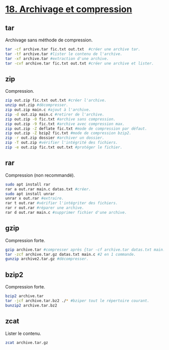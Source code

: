 # [18. Archivage et compression](https://www.youtube.com/watch?v=0VyUecw1CQA)

## tar
Archivage sans méthode de compression.
```bash
tar -cf archive.tar fic.txt out.txt  #créer une archive tar.
tar -tf archive.tar #lister le contenu de l'archive.
tar -xf archive.tar #extraction d'une archive.
tar -cvf archive.tar fic.txt out.txt #créer une archive et lister.
```

## zip
Compression.
```bash
zip out.zip fic.txt out.txt #créer l'archive.
unzip out.zip #décompresser.
zip out.zip main.c #ajout à l'archive.
zip -d out.zip main.c #retirer de l'archive.
zip out.zip -0 fic.txt #archive sans compression.
zip out.zip -9 fic.txt #archive avec compression max.
zip out.zip -Z deflate fic.txt #mode de compression par défaut.
zip out.zip -Z bzip2 fic.txt #mode de compression bzip2.
zip -r out.zip dossier #archiver un dossier.
zip -T out.zip #vérifier l'intégrité des fichiers.
zip -e out.zip fic.txt out.txt #protéger le fichier.
```

## rar
Compression (non recommandé).
```bash
sudo apt install rar
rar a out.rar main.c datas.txt #créer.
sudo apt install unrar
unrar x out.rar #extraire.
rar t out.rar #vérifier l'intégriter des fichiers.
rar r out.rar #réparer une archive.
rar d out.rar main.c #supprimer fichier d'une archive.
```

## gzip
Compression forte.
```bash
gzip archive.tar #compresser après {tar -cf archive.tar datas.txt main.c}
tar -zcf archive.tar.gz datas.txt main.c #2 en 1 commande.
gunzip archive2.tar.gz #décompresser.
```

## bzip2
Compression forte.
```bash
bzip2 archive.tar
tar -jcf archive.tar.bz2 ./* #bziper tout le répertoire courant.
bunzip2 archive.tar.bz2
```

## zcat
Lister le contenu.
```bash
zcat archive.tar.gz
```
